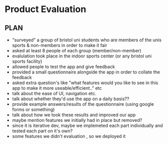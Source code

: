 # Product Evaluation
## PLAN
- "surveyed" a group of bristol uni students who are members of the unis sports & non-members in order to make it fair
- asked at least 8 people of each group (member/non-member)
- evalulation took place in the indoor sports center (or any bristol uni sports facility)
- allowed people to test the app and give feedback
- provided a small questionnaire alongside the app in order to collate the feedback
- asked extra question's like "what features would you like to see in this app to make it more useable/efficient.." etc
- talk about the ease of UI, navigation etc.
- talk about whether they'd use the app on a daily basis??
- provide example answers/results of the questionnaire (using google forms or something)
- talk about how we took these results and improved our app
- maybe mention features we initially had in place but removed?
- since it is iterative dev, maybe we implemeted each part individually and tested each part on it's own?
- some features we didn't evaluation , so we deployed it
